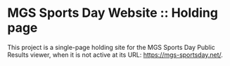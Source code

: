 # MGS Sports Day Website :: Holding page

This project is a single-page holding site for the MGS Sports Day Public Results viewer, when it is not active at its URL: https://mgs-sportsday.net/.

